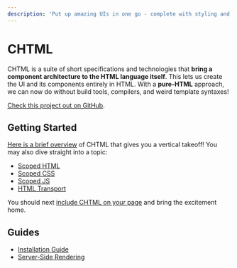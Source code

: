 ```yaml
---
description: 'Put up amazing UIs in one go - complete with styling and automatic functionality without leaving HTML!'
---
```


# CHTML
CHTML is a suite of short specifications and technologies that **bring a component architecture to the HTML language itself**. This lets us create the UI and its components entirely in HTML. With a **pure-HTML** approach, we can now do without build tools, compilers, and weird template syntaxes!

[Check this project out on GitHub](https://github.com/web-native/chtml).

## Getting Started
[Here is a brief overview](/chtml/v060/specs/) of CHTML that gives you a vertical takeoff! You may also dive straight into a topic:
+ [Scoped HTML](/chtml/v060/specs/scoped-html/README.md)
+ [Scoped CSS](/chtml/v060/specs/scoped-css/README.md)
+ [Scoped JS](/chtml/v060/specs/scoped-js/README.md)
+ [HTML Transport](/chtml/v060/specs/html-transport/README.md)

You should next [include CHTML on your page](/chtml/v060/guide/installation-guide.md) and bring the excitement home.

## Guides
+ [Installation Guide](/chtml/v060/guide/installation-guide.md)
+ [Server-Side Rendering](/chtml/v060/guide/server-side-rendering.md)
